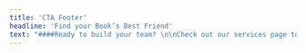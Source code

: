 ```yaml
---
title: 'CTA Footer'
headline: 'Find your Book’s Best Friend'
text: "####Ready to build your team? \n\nCheck out our services page to see how Book Light Editorial can be part of your publishing team. \n\n[Let’s Begin](/services){.button}"
---
```


